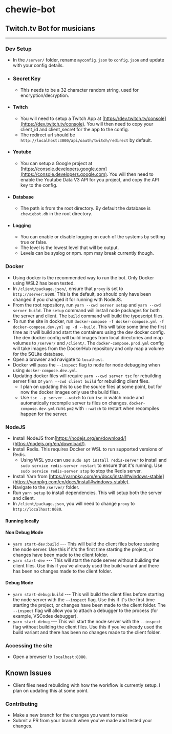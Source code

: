 # chewie-bot

## Twitch.tv Bot for musicians

---

### Dev Setup

-   In the `/server/` folder, rename `myconfig.json` to `config.json` and update with your config details.

-   ### Secret Key

    -   This needs to be a 32 character random string, used for encryption/decryption.

-   #### Twitch

    -   You will need to setup a Twitch App at [https://dev.twitch.tv/console](https://dev.twitch.tv/console). You will then need to copy your client_id and client_secret for the app to the config.
    -   The redirect url should be `http://localhost:3000/api/oauth/twitch/redirect` by default.

-   #### Youtube

    -   You can setup a Google project at [https://console.developers.google.com](https://console.developers.google.com). You will then need to enable the Youtube Data V3 API for you project, and copy the API key to the config.

-   #### Database

    -   The path is from the root directory. By default the database is `chewiebot.db` in the root directory.

-   #### Logging

    -   You can enable or disable logging on each of the systems by setting true or false.
    -   The level is the lowest level that will be output.
    -   Levels can be syslog or npm. npm may break currently though.

### Docker

-   Using docker is the recommended way to run the bot. Only Docker using WSL2 has been tested.
-   In `/client/package.json/`, ensure that `proxy` is set to `http://server:8080`. This is the default, so should only have been changed if you changed it for running with NodeJS.
-   From the root repository, run `yarn --cwd server setup` and `yarn --cwd server build`. The `setup` command will install node packages for both the server and client. The `build` command will build the typescript files.
-   To run the site in docker, run `docker-compose -f docker-compose.yml -f docker-compose.dev.yml up -d --build`. This will take some time the first time as it will build and start the containers using the dev docker config. The dev docker config will build images from local directories and map volumes to `/server/` and `/client/`. The `docker-compose.prod.yml` config will take images from the DockerHub repository and only map a volume for the SQLite database.
-   Open a browser and navigate to `localhost`.
-   Docker will pass the `--inspect` flag to node for node debugging when using `docker-compose.dev.yml`.
-   Updating docker files will require `yarn --cwd server tsc` for rebuilding server files or `yarn --cwd client build` for rebuilding client files.
    -   I plan on updating this to use the source files at some point, but for now the docker images only use the build files.
    -   Use `tsc --p server --watch` to run `tsc` in watch mode and automatically recompile server ts files on changes. `docker-compose.dev.yml` runs `pm2` with `--watch` to restart when recompiles happen for the server.

### NodeJS

-   Install NodeJS from[https://nodejs.org/en/download/](https://nodejs.org/en/download/).
-   Install Redis. This requires Docker or WSL to run supported versions of Redis.
    -   Using WSL you can use `sudo apt install redis-server` to install and `sudo service redis-server restart` to ensure that it's running. Use `sudo service redis-server stop` to stop the Redis server.
-   Install Yarn from [https://yarnpkg.com/en/docs/install#windows-stable](https://yarnpkg.com/en/docs/install#windows-stable).
-   Navigate to the `/server/` folder.
-   Run `yarn setup` to install dependencies. This will setup both the server and client.
-   In `/client/package.json`, you will need to change `proxy` to `http://localhost:8080`.

#### Running locally

#### Non Debug Mode

-   `yarn start-dev:build` --- This will build the client files before starting the node server. Use this if it's the first time starting the project, or changes have been made to the client folder.
-   `yarn start-dev` --- This will start the node server without building the client files. Use this if you've already used the build variant and there has been no changes made to the client folder.

#### Debug Mode

-   `yarn start-debug:build` --- This will build the client files before starting the node server with the `--inspect` flag. Use this if it's the first time starting the project, or changes have been made to the client folder. The `--inspect` flag will allow you to attach a debugger to the process (for example, VSCodes debugger).
-   `yarn start-debug` --- This will start the node server with the `--inspect` flag without building the client files. Use this if you've already used the build variant and there has been no changes made to the client folder.

### Accessing the site

-   Open a browser to `localhost:8080`.

## Known Issues

-   Client files need rebuilding with how the workflow is currently setup. I plan on updating this at some point.

### Contributing

-   Make a new branch for the changes you want to make
-   Submit a PR from your branch when you've made and tested your changes.

